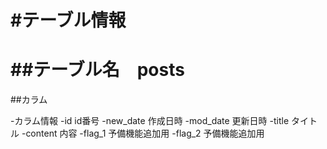 #テーブル情報
==================================================================
##テーブル名　posts
==================================================================
##カラム

-カラム情報
	-id id番号
	-new_date 作成日時
	-mod_date 更新日時
	-title タイトル
	-content 内容
	-flag_1 予備機能追加用
	-flag_2 予備機能追加用
